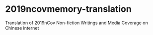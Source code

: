 # 2019ncovmemory-translation
Translation of 2019nCov Non-fiction Writings and Media Coverage on Chinese internet
